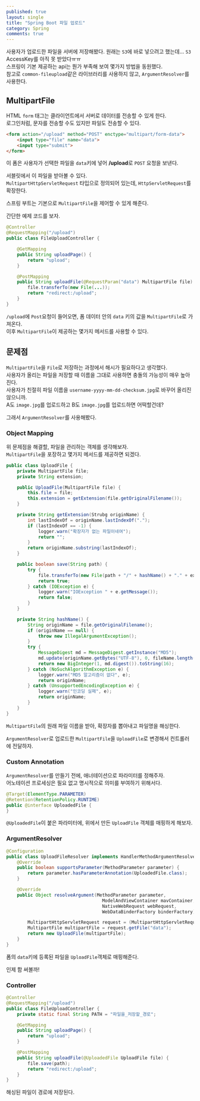 ```yaml
---
published: true
layout: single
title: "Spring Boot 파일 업로드"
category: Spring
comments: true
---
```


사용자가 업로드한 파일을 서버에 저장해봤다. 원래는 `S3`에 바로 넣으려고 했는데... `S3` AccessKey를 아직 못 받았다ㅠㅠ  
스프링이 기본 제공하는 api는 뭔가 부족해 보여 몇가지 방법을 동원했다.    
참고로 `common-fileupload`같은 라이브러리를 사용하지 않고, `ArgumentResolver`를 사용한다.

## MultipartFile
HTML `form` 태그는 클라이언트에서 서버로 데이터를 전송할 수 있게 한다.  
로그인처럼, 문자를 전송할 수도 있지만 파일도 전송할 수 있다.

```html
<form action="/upload" method="POST" enctype="multipart/form-data">
    <input type="file" name="data">
    <input type="submit">
</form>
```
이 폼은 사용자가 선택한 파일을 `data`키에 넣어 **/upload**로 `POST` 요청을 보낸다.  

서블릿에서 이 파일을 받아볼 수 있다.  
`MultipartHttpServletRequest` 타입으로 정의되어 있는데, `HttpServletRequest`를 확장한다.  

스프링 부트는 기본으로 `MultipartFile`을 제어할 수 있게 해준다.  

간단한 예제 코드를 보자.
```java
@Controller
@RequestMapping("/upload")
public class FileUploadController {

    @GetMapping
    public String uploadPage() {
        return "upload";
    }

    @PostMapping
    public String uploadFile(@RequestParam("data") MultipartFile file) {
        file.transferTo(new File(...));
        return "redirect:/upload";
    }
}
```

`/upload`에 `Post`요청이 들어오면, 폼 데이터 안의 `data` 키의 값을 `MultipartFile`로 가져온다.  
이후 `MultipartFile`이 제공하는 몇가지 메서드를 사용할 수 있다.  

## 문제점
`MultipartFile`을 `File`로 저장하는 과정에서 해시가 필요하다고 생각했다.   
사용자가 올리는 파일을 저장할 때 이름을 그대로 사용하면 충돌의 가능성이 매우 높아진다.   
사용자가 친절히 파일 이름을 `username-yyyy-mm-dd-checksum.jpg`로 바꾸어 올리진 않으니까.   
A도 `image.jpg`를 업로드하고 B도 `image.jpg`를 업로드하면 어떡할건데?  

그래서 `ArgumentResolver`를 사용해봤다.

### Object Mapping

위 문제점을 해결할, 파일을 관리하는 객체를 생각해보자.  
`MultipartFile`을 포장하고 몇가지 메서드를 제공하면 되겠다. 

```java
public class UploadFile {
    private MultipartFile file;
    private String extension;

    public UploadFile(MultipartFile file) {
        this.file = file;
        this.extension = getExtension(file.getOriginalFilename());
    }

    private String getExtension(Strubg originName) {
        int lastIndexOf = originName.lastIndexOf(".");
        if (lastIndexOf == -1) {
            logger.warn("확장자가 없는 파일이네여");
            return "";
        }
        return originName.substring(lastIndexOf);
    }

    public boolean save(String path) {
        try {
            file.transferTo(new File(path + "/" + hashName() + "." + extension));
            return true;
        } catch (IOException e) {
            logger.warn("IOException " + e.getMessage());
            return false;
        }
    }

    private String hashName() {
        String originName = file.getOriginalFilename();
        if (originName == null) {
            throw new IllegalArgumentException();
        }
        try {
            MessageDigest md = MessageDigest.getInstance("MD5");
            md.update(originName.getBytes("UTF-8"), 0, fileName.length());
            return new BigInteger(1, md.digest()).toString(16);
        } catch (NoSuchAlgorithmException e) {
            logger.warn("MD5 알고리즘이 없다", e);
            return originName;
        } catch (UnsupportedEncodingException e) {
            logger.warn("인코딩 실패", e);
            return originName;
        }
    }
}
```

`MultipartFile`의 원래 파일 이름을 받아, 확장자를 뽑아내고 파일명을 해싱한다.

`ArgumentResolver`로 업로드한 `MultipartFile`을 `UploadFile`로 변경해서 컨트롤러에 전달하자.

### Custom Annotation

`ArgumentResolver`를 만들기 전에, 애너테이션으로 파라미터를 정해주자.  
어노테이션 프로세싱은 필요 없고 명시적으로 의미를 부여하기 위해서다.  
```java
@Target(ElementType.PARAMETER)
@Retention(RetentionPolicy.RUNTIME)
public @interface UploadedFile {
}
```
`@UploadedFile`이 붙은 파라미터에, 위에서 만든 `UploadFile` 객체를 매핑하게 해보자.  

### ArgumentResolver

```java
@Configuration
public class UploadFileResolver implements HandlerMethodArgumentResolver {
    @Override
    public boolean supportsParameter(MethodParameter parameter) {
        return parameter.hasParameterAnnotation(UploadedFile.class);
    }

    @Override
    public Object resolveArgument(MethodParameter parameter, 
                                    ModelAndViewContainer mavContainer, 
                                    NativeWebRequest webRequest, 
                                    WebDataBinderFactory binderFactory) throws Exception {

        MultipartHttpServletRequest request = (MultipartHttpServletRequest) webRequest.getNativeRequest();
        MultipartFile multipartFile = request.getFile("data");
        return new UploadFile(multipartFile);
    }
}
```
폼의 `data`키에 등록된 파일을 `UploadFile`객체로 매핑해준다.  

인제 함 써볼까!

### Controller
```java
@Controller
@RequestMapping("/upload")
public class FileUploadController {
    private static final String PATH = "파일을_저장할_경로";

    @GetMapping
    public String uploadPage() {
        return "upload";
    }

    @PostMapping
    public String uploadFile(@UploadedFile UploadFile file) {
        file.save(path);
        return "redirect:/upload";
    }
}
```

해싱된 파일이 경로에 저장된다.